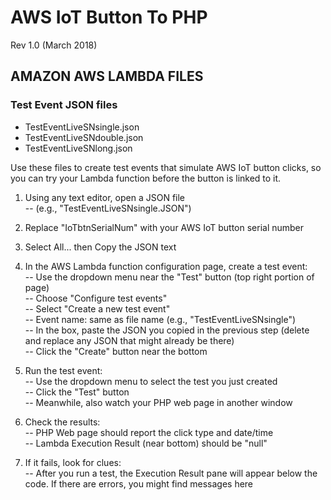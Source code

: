 # AWS IoT Button To PHP 
Rev 1.0 (March 2018)
  
## AMAZON AWS LAMBDA FILES

### Test Event JSON files
 
- TestEventLiveSNsingle.json
- TestEventLiveSNdouble.json
- TestEventLiveSNlong.json  
 
Use these files to create test events that simulate AWS IoT button clicks, so you can try your Lambda function before the button is linked to it.  
 
1. Using any text editor, open a JSON file  
  -- (e.g., "TestEventLiveSNsingle.JSON") 
  
2. Replace "IoTbtnSerialNum" with your AWS IoT button serial number  
  
3. Select All... then Copy the JSON text  
  
4. In the AWS Lambda function configuration page, create a test event:  
  -- Use the dropdown menu near the "Test" button (top right portion of page)  
  -- Choose "Configure test events"  
  -- Select "Create a new test event"  
  -- Event name: same as file name (e.g., "TestEventLiveSNsingle")  
  -- In the box, paste the JSON you copied in the previous step (delete and replace any JSON that might already be there)  
  -- Click the "Create" button near the bottom  
  
5. Run the test event:  
  -- Use the dropdown menu to select the test you just created  
  -- Click the "Test" button  
  -- Meanwhile, also watch your PHP web page in another window  
  
6. Check the results:  
  -- PHP Web page should report the click type and date/time  
  -- Lambda Execution Result (near bottom) should be "null"  
  
7. If it fails, look for clues:  
  -- After you run a test, the Execution Result pane will appear below the code. If there are errors, you might find messages here

